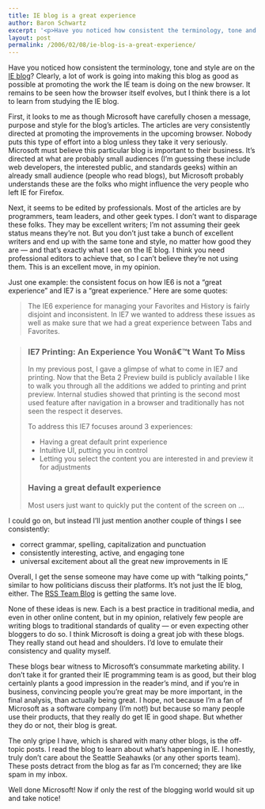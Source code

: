 ```yaml
---
title: IE blog is a great experience
author: Baron Schwartz
excerpt: '<p>Have you noticed how consistent the terminology, tone and style are on the IE blog?  Clearly, a lot of work is going into making this blog as good as possible at promoting the work the IE team is doing on the new browser.  It remains to be seen how the browser itself evolves, but I think there is a lot to learn from studying the IE blog.</p>'
layout: post
permalink: /2006/02/08/ie-blog-is-a-great-experience/
---
```

Have you noticed how consistent the terminology, tone and style are on the [IE blog][1]? Clearly, a lot of work is going into making this blog as good as possible at promoting the work the IE team is doing on the new browser. It remains to be seen how the browser itself evolves, but I think there is a lot to learn from studying the IE blog.

First, it looks to me as though Microsoft have carefully chosen a message, purpose and style for the blog&#8217;s articles. The articles are very consistently directed at promoting the improvements in the upcoming browser. Nobody puts this type of effort into a blog unless they take it very seriously. Microsoft must believe this particular blog is important to their business. It&#8217;s directed at what are probably small audiences (I&#8217;m guessing these include web developers, the interested public, and standards geeks) within an already small audience (people who read blogs), but Microsoft probably understands these are the folks who might influence the very people who left IE for Firefox.

Next, it seems to be edited by professionals. Most of the articles are by programmers, team leaders, and other geek types. I don&#8217;t want to disparage these folks. They may be excellent writers; I&#8217;m not assuming their geek status means they&#8217;re not. But you don&#8217;t just take a bunch of excellent writers and end up with the same tone and style, no matter how good they are &#8212; and that&#8217;s exactly what I see on the IE blog. I think you need professional editors to achieve that, so I can&#8217;t believe they&#8217;re not using them. This is an excellent move, in my opinion.

Just one example: the consistent focus on how IE6 is not a &#8220;great experience&#8221; and IE7 is a &#8220;great experience.&#8221; Here are some quotes:

<blockquote cite="http://blogs.msdn.com/ie/archive/2006/02/06/525992.aspx">
  <p>
    The IE6 experience for managing your Favorites and History is fairly disjoint and inconsistent. In IE7 we wanted to address these issues as well as make sure that we had a great experience between Tabs and Favorites.
  </p>
</blockquote>

> ### IE7 Printing: An Experience You Wonâ€™t Want To Miss
> 
> In my previous post, I gave a glimpse of what to come in IE7 and printing. Now that the Beta 2 Preview build is publicly available I like to walk you through all the additions we added to printing and print preview. Internal studies showed that printing is the second most used feature after navigation in a browser and traditionally has not seen the respect it deserves.
> 
> To address this IE7 focuses around 3 experiences:
> 
> *   Having a great default print experience
> *   Intuitive UI, putting you in control
> *   Letting you select the content you are interested in and preview it for adjustments 
> 
> ### Having a great default experience
> 
> Most users just want to quickly put the content of the screen on &#8230; 

I could go on, but instead I&#8217;ll just mention another couple of things I see consistently:

*   correct grammar, spelling, capitalization and punctuation
*   consistently interesting, active, and engaging tone
*   universal excitement about all the great new improvements in IE

Overall, I get the sense someone may have come up with &#8220;talking points,&#8221; similar to how politicians discuss their platforms. It&#8217;s not just the IE blog, either. The [RSS Team Blog][2] is getting the same love.

None of these ideas is new. Each is a best practice in traditional media, and even in other online content, but in my opinion, relatively few people are writing blogs to traditional standards of quality &#8212; or even expecting other bloggers to do so. I think Microsoft is doing a great job with these blogs. They really stand out head and shoulders. I&#8217;d love to emulate their consistency and quality myself.

These blogs bear witness to Microsoft&#8217;s consummate marketing ability. I don&#8217;t take it for granted their IE programming team is as good, but their blog certainly plants a good impression in the reader&#8217;s mind, and if you&#8217;re in business, convincing people you&#8217;re great may be more important, in the final analysis, than actually being great. I hope, not because I&#8217;m a fan of Microsoft as a software company (I&#8217;m not!) but because so many people use their products, that they really do get IE in good shape. But whether they do or not, their blog is great.

The only gripe I have, which is shared with many other blogs, is the off-topic posts. I read the blog to learn about what&#8217;s happening in IE. I honestly, truly don&#8217;t care about the Seattle Seahawks (or any other sports team). These posts detract from the blog as far as I&#8217;m concerned; they are like spam in my inbox.

Well done Microsoft! Now if only the rest of the blogging world would sit up and take notice!

 [1]: http://blogs.msdn.com/ie/
 [2]: http://blogs.msdn.com/rssteam/archive/2005/10/08/478505.aspx